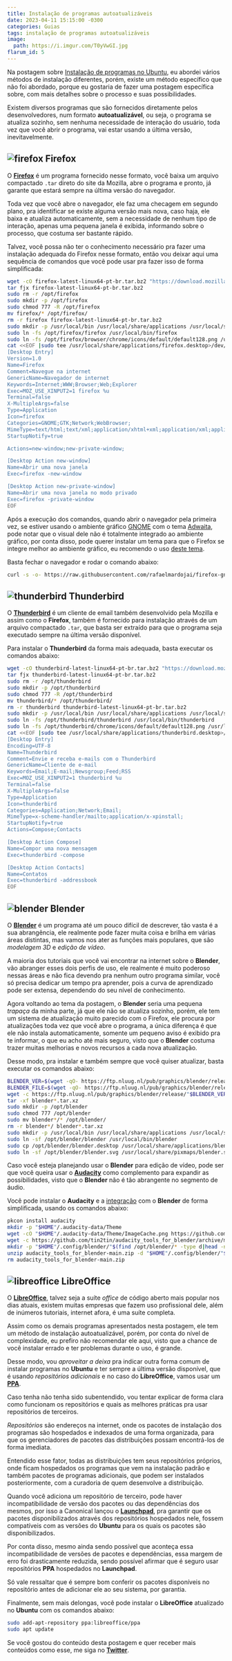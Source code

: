 ```yaml
---
title: Instalação de programas autoatualizáveis
date: 2023-04-11 15:15:00 -0300
categories: Guias
tags: instalação de programas autoatualizáveis
image:
  path: https://i.imgur.com/T0yVwGI.jpg
flarum_id: 5
---
```


Na postagem sobre [Instalação de programas no Ubuntu](../instala%C3%A7%C3%A3o-de-programas-no-ubuntu), eu abordei vários métodos de instalação diferentes, porém, existe um método específico que não foi abordado, porque eu gostaria de fazer uma postagem específica sobre, com mais detalhes sobre o processo e suas possibilidades.

Existem diversos programas que são fornecidos diretamente pelos desenvolvedores, num formato __autoatualizável__, ou seja, o programa se atualiza sozinho, sem nenhuma necessidade de interação do usuário, toda vez que você abrir o programa, vai estar usando a última versão, inevitavelmente.

## ![firefox](https://raw.githubusercontent.com/PapirusDevelopmentTeam/papirus-icon-theme/master/Papirus/22x22/apps/firefox.svg) Firefox

O [**Firefox**](https://support.mozilla.org/pt-BR/kb/instale-o-firefox-no-linux) é um programa fornecido nesse formato, você baixa um arquivo compactado `.tar` direto do site da Mozilla, abre o programa e pronto, já garante que estará sempre na última versão do navegador.

Toda vez que você abre o navegador, ele faz uma checagem em segundo plano, pra identificar se existe alguma versão mais nova, caso haja, ele baixa e atualiza automaticamente, sem a necessidade de nenhum tipo de interação, apenas uma pequena janela é exibida, informando sobre o processo, que costuma ser bastante rápido.

Talvez, você possa não ter o conhecimento necessário pra fazer uma instalação adequada do Firefox nesse formato, então vou deixar aqui uma sequência de comandos que vocẽ pode usar pra fazer isso de forma simplificada:
```bash
wget -cO firefox-latest-linux64-pt-br.tar.bz2 "https://download.mozilla.org/?product=firefox-latest&os=linux64&lang=pt-BR"
tar fjx firefox-latest-linux64-pt-br.tar.bz2
sudo rm -r /opt/firefox
sudo mkdir -p /opt/firefox
sudo chmod 777 -R /opt/firefox
mv firefox/* /opt/firefox/
rm -r firefox firefox-latest-linux64-pt-br.tar.bz2
sudo mkdir -p /usr/local/bin /usr/local/share/applications /usr/local/share/pixmaps
sudo ln -fs /opt/firefox/firefox /usr/local/bin/firefox
sudo ln -fs /opt/firefox/browser/chrome/icons/default/default128.png /usr/local/share/pixmaps/firefox.png
cat <<EOF |sudo tee /usr/local/share/applications/firefox.desktop>/dev/null
[Desktop Entry]
Version=1.0
Name=Firefox
Comment=Navegue na internet
GenericName=Navegador de internet
Keywords=Internet;WWW;Browser;Web;Explorer
Exec=MOZ_USE_XINPUT2=1 firefox %u
Terminal=false
X-MultipleArgs=false
Type=Application
Icon=firefox
Categories=GNOME;GTK;Network;WebBrowser;
MimeType=text/html;text/xml;application/xhtml+xml;application/xml;application/rss+xml;application/rdf+xml;x-scheme-handler/http;x-scheme-handler/https;x-scheme-handler/ftp;x-scheme-handler/chrome;video/webm;application/x-xpinstall;
StartupNotify=true

Actions=new-window;new-private-window;

[Desktop Action new-window]
Name=Abrir uma nova janela
Exec=firefox -new-window

[Desktop Action new-private-window]
Name=Abrir uma nova janela no modo privado
Exec=firefox -private-window
EOF
```

Após a execução dos comandos, quando abrir o navegador pela primeira vez, se estiver usando o ambiente gráfico [GNOME](https://www.gnome.org) com o tema [Adwaita](https://gnome.pages.gitlab.gnome.org/libadwaita), pode notar que o visual dele não é totalmente integrado ao ambiente gráfico, por conta disso, pode querer instalar um tema para que o Firefox se integre melhor ao ambiente gráfico, eu recomendo o uso [deste tema](https://github.com/rafaelmardojai/firefox-gnome-theme).

Basta fechar o navegador e rodar o comando abaixo:
```bash
curl -s -o- https://raw.githubusercontent.com/rafaelmardojai/firefox-gnome-theme/master/scripts/install-by-curl.sh|bash
```

## ![thunderbird](https://raw.githubusercontent.com/PapirusDevelopmentTeam/papirus-icon-theme/master/Papirus/22x22/apps/thunderbird.svg) Thunderbird

O [**Thunderbird**](https://support.mozilla.org/pt-BR/kb/instalando-o-thunderbird-no-linux) é um cliente de email também desenvolvido pela Mozilla e assim como o **Firefox**, também é fornecido para instalação através de um arquivo compactado `.tar`, que basta ser extraído para que o programa seja executado sempre na última versão disponível.

Para instalar o **Thunderbird** da forma mais adequada, basta executar os comandos abaixo:
```bash
wget -cO thunderbird-latest-linux64-pt-br.tar.bz2 "https://download.mozilla.org/?product=thunderbird-latest&os=linux64&lang=pt-BR"
tar fjx thunderbird-latest-linux64-pt-br.tar.bz2
sudo rm -r /opt/thunderbird
sudo mkdir -p /opt/thunderbird
sudo chmod 777 -R /opt/thunderbird
mv thunderbird/* /opt/thunderbird/
rm -r thunderbird thunderbird-latest-linux64-pt-br.tar.bz2
sudo mkdir -p /usr/local/bin /usr/local/share/applications /usr/local/share/pixmaps
sudo ln -fs /opt/thunderbird/thunderbird /usr/local/bin/thunderbird
sudo ln -fs /opt/thunderbird/chrome/icons/default/default128.png /usr/local/share/pixmaps/thunderbird.png
cat <<EOF |sudo tee /usr/local/share/applications/thunderbird.desktop>/dev/null
[Desktop Entry]
Encoding=UTF-8
Name=Thunderbird
Comment=Envie e receba e-mails com o Thunderbird
GenericName=Cliente de e-mail
Keywords=Email;E-mail;Newsgroup;Feed;RSS
Exec=MOZ_USE_XINPUT2=1 thunderbird %u
Terminal=false
X-MultipleArgs=false
Type=Application
Icon=thunderbird
Categories=Application;Network;Email;
MimeType=x-scheme-handler/mailto;application/x-xpinstall;
StartupNotify=true
Actions=Compose;Contacts

[Desktop Action Compose]
Name=Compor uma nova mensagem
Exec=thunderbird -compose

[Desktop Action Contacts]
Name=Contatos
Exec=thunderbird -addressbook
EOF
```

## ![blender](https://raw.githubusercontent.com/PapirusDevelopmentTeam/papirus-icon-theme/master/Papirus/22x22/apps/blender.svg) Blender

O [**Blender**](http://blender.org) é um programa até um pouco difícil de descrever, tão vasta é a sua abrangência, ele realmente pode fazer muita coisa e brilha em várias áreas distintas, mas vamos nos ater as funções mais populares, que são _modelagem 3D_ e _edição de vídeo_.

A maioria dos tutoriais que você vai encontrar na internet sobre o **Blender**, vão abranger esses dois perfis de uso, ele realmente é muito poderoso nessas áreas e não fica devendo pra nenhum outro programa similar, você só precisa dedicar um tempo pra aprender, pois a curva de aprendizado pode ser extensa, dependendo do seu nível de conhecimento.

Agora voltando ao tema da postagem, o **Blender** seria uma pequena _trapaça_ da minha parte, já que ele não se atualiza sozinho, porém, ele tem um sistema de atualização muito parecido com o Firefox, ele procura por atualizações toda vez que você abre o programa, a única diferença é que ele não instala automaticamente, somente um pequeno aviso é exibido pra te informar, o que eu acho até mais seguro, visto que o **Blender** costuma trazer muitas melhorias e novos recursos a cada nova atualização.

Desse modo, pra instalar e também sempre que você quiser atualizar, basta executar os comandos abaixo:
```bash
BLENDER_VER=$(wget -qO- https://ftp.nluug.nl/pub/graphics/blender/release|grep Blender3.|tail -n1|cut -d \" -f6)
BLENDER_FILE=$(wget -qO- https://ftp.nluug.nl/pub/graphics/blender/release/"$BLENDER_VER"|grep .tar.xz|tail -n1|cut -d \" -f6)
wget -c https://ftp.nluug.nl/pub/graphics/blender/release/"$BLENDER_VER""$BLENDER_FILE"
tar -xf blender*.tar.xz
sudo mkdir -p /opt/blender
sudo chmod 777 /opt/blender
sudo mv blender*/* /opt/blender/
rm -r blender*/ blender*.tar.xz
sudo mkdir -p /usr/local/bin /usr/local/share/applications /usr/local/share/pixmaps
sudo ln -sf /opt/blender/blender /usr/local/bin/blender
sudo cp /opt/blender/blender.desktop /usr/local/share/applications/blender.desktop
sudo ln -sf /opt/blender/blender.svg /usr/local/share/pixmaps/blender.svg
```

Caso você esteja planejando usar o **Blender** para edição de vídeo, pode ser que você queira usar o [**Audacity**](https://www.audacityteam.org) como complemento para expandir as possibilidades, visto que o **Blender** não é tão abrangente no segmento de áudio.

Você pode instalar o **Audacity** e a [integração](https://github.com/tin2tin/audacity_tools_for_blender) com o **Blender** de forma simplificada, usando os comandos abaixo:
```bash
pkcon install audacity
mkdir -p "$HOME"/.audacity-data/Theme
wget -cO "$HOME"/.audacity-data/Theme/ImageCache.png https://github.com/visoart/audacity-themes/raw/master/themes/dark-blue/ImageCache.png
wget -c https://github.com/tin2tin/audacity_tools_for_blender/archive/main.zip
mkdir -p "$HOME"/.config/blender/"$(find /opt/blender/* -type d|head -n1|sed "s@/opt/blender/@@g")"/scripts/addons/
unzip audacity_tools_for_blender-main.zip -d "$HOME"/.config/blender/"$(find /opt/blender/* -type d|head -n1|sed "s@/opt/blender/@@g")"/scripts/addons/
rm audacity_tools_for_blender-main.zip
```

## ![libreoffice](https://raw.githubusercontent.com/PapirusDevelopmentTeam/papirus-icon-theme/master/Papirus/22x22/apps/libreoffice-main.svg) LibreOffice

O [**LibreOffice**](https://launchpad.net/~libreoffice/+archive/ubuntu/ppa), talvez seja a suíte _office_ de código aberto mais popular nos dias atuais, existem muitas empresas que fazem uso profissional dele, além de inúmeros tutoriais, internet afora, é uma suíte completa.

Assim como os demais programas apresentados nesta postagem, ele tem um método de instalação autoatualizável, porém, por conta do nível de complexidade, eu prefiro não recomendar ele aqui, visto que a chance de você instalar errado e ter problemas durante o uso, é grande.

Desse modo, vou _aproveitar a deixa_ pra indicar outra forma comum de instalar programas no **Ubuntu** e ter sempre a última versão disponível, que é usando _repositórios adicionais_ e no caso do **LibreOffice**, vamos usar um [**PPA**](https://launchpad.net/ubuntu/+ppas).

Caso tenha não tenha sido subentendido, vou tentar explicar de forma clara como funcionam os repositórios e quais as melhores práticas pra usar repositórios de terceiros.

_Repositórios_ são endereços na internet, onde os pacotes de instalação dos programas são hospedados e indexados de uma forma organizada, para que os gerenciadores de pacotes das distribuições possam encontrá-los de forma imediata.

Entendido esse fator, todas as distribuições tem seus repositórios próprios, onde ficam hospedados os programas que vem na instalação padrão e também pacotes de programas adicionais, que podem ser instalados posteriormente, com a curadoria de quem desenvolve a distribuição.

Quando você adiciona um repositório de terceiro, pode haver incompatibilidade de versão dos pacotes ou das dependências dos mesmos, por isso a Canonical lançou o [**Launchpad**](launchpad.net), pra garantir que os pacotes disponibilizados através dos repositórios hospedados nele, fossem compatíveis com as versões do **Ubuntu** para os quais os pacotes são disponibilizados.

Por conta disso, mesmo ainda sendo possível que aconteça essa incompatibilidade de versões de pacotes e dependências, essa margem de erro foi drasticamente reduzida, sendo possível afirmar que é seguro usar repositórios **PPA** hospedados no **Launchpad**.

Só vale ressaltar que é sempre bom conferir os pacotes disponíveis no repositório antes de adicionar ele ao seu sistema, por garantia.

Finalmente, sem mais delongas, você pode instalar o **LibreOffice** atualizado no **Ubuntu** com os comandos abaixo:
```bash
sudo add-apt-repository ppa:libreoffice/ppa
sudo apt update
```

Se você gostou do conteúdo desta postagem e quer receber mais conteúdos como esse, me siga no [**Twitter**](https://twitter.com/rauldipeas).